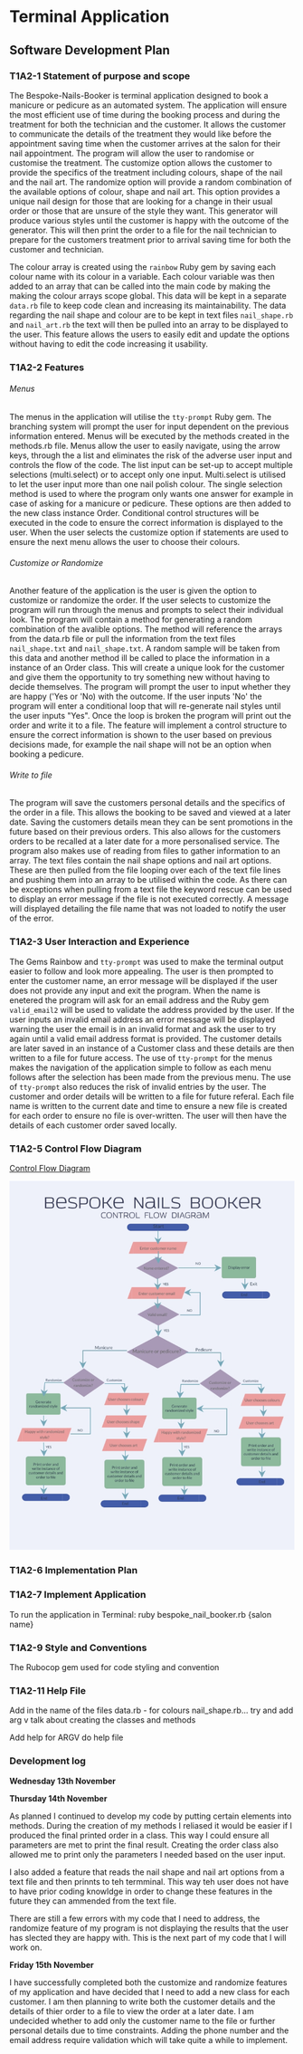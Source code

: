 # Terminal Application

## Software Development Plan 

### T1A2-1 Statement of purpose and scope

The Bespoke-Nails-Booker is terminal application designed to book a manicure or pedicure as an automated system. The application will ensure the most efficient use of time during the booking process and during the treatment for both the technician and the customer. It allows the customer to communicate the details of the treatment they would like before the appointment saving time when the customer arrives at the salon for their nail appointment. The program will allow the user to randomise or customise the treatment. The customize option allows the customer to provide the specifics of the treatment including colours, shape of the nail and the nail art. The randomize option will provide a random combination of the available options of colour, shape and nail art. This option provides a unique nail design for those that are looking for a change in their usual order or those that are unsure of the style they want. This generator will produce various styles until the customer is happy with the outcome of the generator. This will then print the order to a file for the nail technician to prepare for the customers treatment prior to arrival saving time for both the customer and technician.

The colour array is created using the `rainbow` Ruby gem by saving each colour name with its colour in a variable. Each colour variable was then added to an array that can be called into the main code by making the making the colour arrays scope global. This data will be kept in a separate `data.rb` file to keep code clean and increasing its maintainability. The data regarding the nail shape and colour are to be kept in text files `nail_shape.rb` and `nail_art.rb` the text will then be pulled into an array to be displayed to the user. This feature allows the users to easily edit and update the options without having to edit the code increasing it usability. 

### T1A2-2 Features
###### Menus
The menus in the application will utilise the `tty-prompt` Ruby gem. The branching system will prompt the user for input dependent on the previous information entered. Menus will be executed by the methods created in the methods.rb file. Menus allow the user to easily navigate, using the arrow keys, through the a list and eliminates the risk of the adverse user input and controls the flow of the code. The list input can be set-up to accept multiple selections (multi.select) or to accept only one input. Multi.select is utilised to let the user input more than one nail polish colour. The single selection method is used to where the program only wants one answer for example in case of asking for a manicure or pedicure. These options are then added to the new class instance Order. Conditional control structures will be executed in the code to ensure the correct information is displayed to the user. When the user selects the customize option if statements are used to ensure the next menu allows the user to choose their colours. 

###### Customize or Randomize
Another feature of the application is the user is given the option to customize or randomize the order. If the user selects to customize the program will run through the menus and prompts to select their individual look. The program will contain a method for generating a random combination of the avalible options. The method will reference the arrays from the data.rb file or pull the information from the text files `nail_shape.txt` and `nail_shape.txt`. A random sample will be taken from this data and another method ill be called to place the information in a instance of an Order class. This will create a unique look for the customer and give them the opportunity to try something new without having to decide themselves. The program will prompt the user to input whether they are happy ('Yes or 'No) with the outcome. If the user inputs 'No' the program will enter a conditional loop that will re-generate nail styles until the user inputs "Yes". Once the loop is broken the program will print out the order and write it to a file. The feature will implement a control structure to ensure the correct information is shown to the user based on previous decisions made, for example the nail shape will not be an option when booking a pedicure. 

###### Write to file 
The program will save the customers personal details and the specifics of the order in a file. This allows the booking to be saved and viewed at a later date. Saving the customers details mean they can be sent promotions in the future based on their previous orders. This also allows for the customers orders to be recalled at a later date for a more personalised service. The program also makes use of reading from files to gather information to an array. The text files contain the nail shape options and nail art options. These are then pulled from the file looping over each of the text file lines and pushing them into an array to be utilised within the code. As there can be exceptions when pulling from a text file the keyword rescue can be used to display an error message if the file is not executed correctly. A message will displayed detailing the file name that was not loaded to notify the user of the error. 

### T1A2-3 User Interaction and Experience

The Gems Rainbow and `tty-prompt` was used to make the terminal output easier to follow and look more appealing. The user is then prompted to enter the customer name, an error message will be displayed if the user does not provide any input and exit the program. When the name is enetered the program will ask for an email address and the Ruby gem `valid_email2` will be used to validate the address provided by the user. If the user inputs an invalid email address an error message will be displayed warning the user the email is in an invalid format and ask the user to try again until a valid email address format is provided. The customer details are later saved in an instance of a Customer class and these details are then written to a file for future access. The use of `tty-prompt` for the menus makes the navigation of the application simple to follow as each menu follows after the selection has been made from the previous menu. The use of `tty-prompt` also reduces the risk of invalid entries by the user. The customer and order details will be written to a file for future referal. Each file name is written to the current date and time to ensure a new file is created for each order to ensure no file is over-written. The user will then have the details of each customer order saved locally. 


### T1A2-5 Control Flow Diagram
[Control Flow Diagram](https://github.com/jadetyrer/terminal_application/blob/master/Control_flow_diagram.jpeg)

![Control Flow Diagram](https://github.com/jadetyrer/terminal_application/blob/master/Control_flow_diagram.jpeg)


### T1A2-6 Implementation Plan


### T1A2-7 Implement Application
To run the application in Terminal: ruby bespoke_nail_booker.rb {salon name}

### T1A2-9 Style and Conventions
The Rubocop gem used for code styling and convention

### T1A2-11 Help File













Add in the name of the files 
data.rb - for colours 
nail_shape.rb... 
try and add arg v 
talk about creating the classes and methods 

Add help for ARGV 
do help file 












### Development log 

<b>Wednesday 13th November</b>



<b>Thursday 14th November</b>

As planned I continued to develop my code by putting certain elements into methods. During the creation of my methods I reliased it would be easier if I produced the final printed order in a class. This way I could ensure all parameters are met to print the final result. Creating the order class also allowed me to print only the parameters I needed based on the user input. 

I also added a feature that reads the nail shape and nail art options from a text file and then prinnts to teh termminal. This way teh user does not have to have prior coding knowldge in order to change these features in the future they can ammended from the text file.

There are still a few errors with my code that I need to address, the randomize feature of my program is not displaying the results that the user has slected they are happy with. This is the next part of my code that I will work on. 

<b>Friday 15th November</b>

I have successfully completed both the customize and randomize features of my application and have decided that I need to add a new class for each customer. I am then planning to write both the customer details and the details of thier order to a file to view the order at a later date. I am undecided whether to add only the customer name to the file or further personal details due to time constraints. Adding the phone number and the email address require validation which will take quite a while to implement. 






